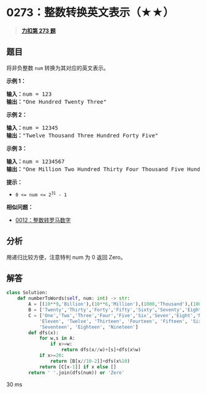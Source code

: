 # 0273：整数转换英文表示（★★）


> <u>**[力扣第 273 题](https://leetcode.cn/problems/integer-to-english-words/)**</u>

## 题目

<p>将非负整数 <code>num</code> 转换为其对应的英文表示。</p>



<p><strong>示例 1：</strong></p>

<pre>
<strong>输入：</strong>num = 123
<strong>输出：</strong>"One Hundred Twenty Three"
</pre>

<p><strong>示例 2：</strong></p>

<pre>
<strong>输入：</strong>num = 12345
<strong>输出：</strong>"Twelve Thousand Three Hundred Forty Five"
</pre>

<p><strong>示例 3：</strong></p>

<pre>
<strong>输入：</strong>num = 1234567
<strong>输出：</strong>"One Million Two Hundred Thirty Four Thousand Five Hundred Sixty Seven"
</pre>



<p><strong>提示：</strong></p>

<ul>
<li><code>0 &lt;= num &lt;= 2<sup>31</sup> - 1</code></li>
</ul>


**相似问题：**
- [0012：整数转罗马数字](/leetcode/0012)


## 分析

用递归比较方便，注意特判 num 为 0 返回 Zero。


## 解答

```python
class Solution:
    def numberToWords(self, num: int) -> str:
        A = [(10**9,'Billion'),(10**6,'Million'),(1000,'Thousand'),(100,'Hundred')]
        B = ['Twenty','Thirty','Forty','Fifty','Sixty','Seventy','Eighty','Ninety']
        C = ['One','Two','Three','Four','Five','Six','Seven','Eight','Nine','Ten', 
            'Eleven', 'Twelve', 'Thirteen', 'Fourteen', 'Fifteen', 'Sixteen',
            'Seventeen', 'Eighteen', 'Nineteen']
        def dfs(x):
            for w,s in A:
                if x>=w:
                    return dfs(x//w)+[s]+dfs(x%w)
            if x>=20:
                return [B[x//10-2]]+dfs(x%10)
            return [C[x-1]] if x else []
        return ' '.join(dfs(num)) or 'Zero'
```
30 ms

